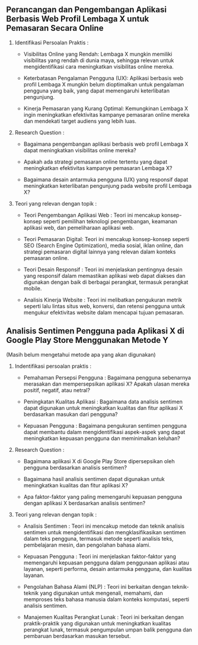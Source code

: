  ## Perancangan dan Pengembangan Aplikasi Berbasis Web Profil Lembaga X untuk Pemasaran Secara Online
 1. Identifikasi Persoalan Praktis :

    - Visibilitas Online yang Rendah:  Lembaga X mungkin memiliki visibilitas yang rendah di dunia maya, sehingga relevan untuk mengidentifikasi cara meningkatkan visibilitas online mereka.

    - Keterbatasan Pengalaman Pengguna (UX): Aplikasi berbasis web profil Lembaga X mungkin belum dioptimalkan untuk pengalaman pengguna yang baik, yang dapat memengaruhi keterlibatan pengunjung.

    - Kinerja Pemasaran yang Kurang Optimal: Kemungkinan Lembaga X ingin meningkatkan efektivitas kampanye pemasaran online mereka dan mendekati target audiens yang lebih luas.

2. Research Question :

    - Bagaimana pengembangan aplikasi berbasis web profil Lembaga X dapat meningkatkan visibilitas online mereka?

    - Apakah ada strategi pemasaran online tertentu yang dapat meningkatkan efektivitas kampanye pemasaran Lembaga X?

    - Bagaimana desain antarmuka pengguna (UX) yang responsif dapat meningkatkan keterlibatan pengunjung pada website profil Lembaga X?

3. Teori yang relevan dengan topik :

    - Teori Pengembangan Aplikasi Web : Teori ini mencakup konsep-konsep seperti pemilihan teknologi pengembangan, keamanan aplikasi web, dan pemeliharaan aplikasi web.

    - Teori Pemasaran Digital: Teori ini mencakup konsep-konsep seperti SEO (Search Engine Optimization), media sosial, iklan online, dan strategi pemasaran digital lainnya yang relevan dalam konteks pemasaran online.

    - Teori Desain Responsif : Teori ini menjelaskan pentingnya desain yang responsif dalam memastikan aplikasi web dapat diakses dan digunakan dengan baik di berbagai perangkat, termasuk perangkat mobile.

    - Analisis Kinerja Website : Teori ini melibatkan pengukuran metrik seperti lalu lintas situs web, konversi, dan retensi pengguna untuk mengukur efektivitas website dalam mencapai tujuan pemasaran.

 ## Analisis Sentimen Pengguna pada Aplikasi X di Google Play Store Menggunakan Metode Y

(Masih belum mengetahui metode apa yang akan digunakan)

 1. Indentifikasi persoalan praktis :

    - Pemahaman Persepsi Pengguna : Bagaimana pengguna sebenarnya merasakan dan mempersepsikan aplikasi X? Apakah ulasan mereka positif, negatif, atau netral?

    - Peningkatan Kualitas Aplikasi : Bagaimana data analisis sentimen dapat digunakan untuk meningkatkan kualitas dan fitur aplikasi X berdasarkan masukan dari pengguna?

    - Kepuasan Pengguna : Bagaimana pengukuran sentimen pengguna dapat membantu dalam mengidentifikasi aspek-aspek yang dapat meningkatkan kepuasan pengguna dan meminimalkan keluhan?

2. Research Question :
    - Bagaimana aplikasi X di Google Play Store dipersepsikan oleh pengguna berdasarkan analisis sentimen?

    - Bagaimana hasil analisis sentimen dapat digunakan untuk meningkatkan kualitas dan fitur aplikasi X?

    - Apa faktor-faktor yang paling memengaruhi kepuasan pengguna dengan aplikasi X berdasarkan analisis sentimen?

3. Teori yang relevan dengan topik :
    - Analisis Sentimen : Teori ini mencakup metode dan teknik analisis sentimen untuk mengidentifikasi dan mengklasifikasikan sentimen dalam teks pengguna, termasuk metode seperti analisis teks, pembelajaran mesin, dan pengolahan bahasa alami.

    - Kepuasan Pengguna : Teori ini menjelaskan faktor-faktor yang memengaruhi kepuasan pengguna dalam penggunaan aplikasi atau layanan, seperti performa, desain antarmuka pengguna, dan kualitas layanan.

    - Pengolahan Bahasa Alami (NLP) : Teori ini berkaitan dengan teknik-teknik yang digunakan untuk mengenali, memahami, dan memproses teks bahasa manusia dalam konteks komputasi, seperti analisis sentimen.

    - Manajemen Kualitas Perangkat Lunak : Teori ini berkaitan dengan praktik-praktik yang digunakan untuk meningkatkan kualitas perangkat lunak, termasuk pengumpulan umpan balik pengguna dan pembaruan berdasarkan masukan tersebut.
